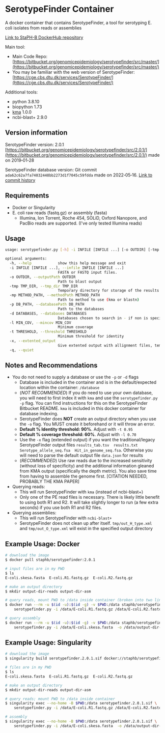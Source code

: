 # SerotypeFinder Container

A docker container that contains SerotypeFinder, a tool for serotyping E. coli isolates from reads or assemblies

[Link to StaPH-B DockerHub repository](https://hub.docker.com/r/staphb/serotypefinder)

Main tool:

- Main Code Repo: [https://bitbucket.org/genomicepidemiology/serotypefinder/src/master/](https://bitbucket.org/genomicepidemiology/serotypefinder/src/master/)
- You may be familiar with the web version of SerotypeFinder: [https://cge.cbs.dtu.dk/services/SerotypeFinder/](https://cge.cbs.dtu.dk/services/SerotypeFinder/)

Additional tools:

- python 3.8.10
- biopython 1.73
- [kma](https://bitbucket.org/genomicepidemiology/kma/src/master/) 1.0.0
- ncbi-blast+ 2.9.0

## Version information

SerotypeFinder version: 2.0.1 [https://bitbucket.org/genomicepidemiology/serotypefinder/src/2.0.1/](https://bitbucket.org/genomicepidemiology/serotypefinder/src/2.0.1/) made on 2019‑01‑28

SerotypeFinder database version: Git commit `ada62c62a7fa74032448bb2273d1f7045c59fdda` made on 2022‑05‑16. [Link to commit history](https://bitbucket.org/genomicepidemiology/serotypefinder_db/commits/)

## Requirements

- Docker or Singularity
- E. coli raw reads (fastq.gz) or assembly (fasta)
  - Illumina, Ion Torrent, Roche 454, SOLiD, Oxford Nanopore, and PacBio reads are supported. (I've only tested Illumina reads)

## Usage

```bash
usage: serotypefinder.py [-h] -i INFILE [INFILE ...] [-o OUTDIR] [-tmp TMP_DIR] [-mp METHOD_PATH] [-p DB_PATH] [-d DATABASES] [-l MIN_COV] [-t THRESHOLD] [-x] [-q]

optional arguments:
  -h, --help            show this help message and exit
  -i INFILE [INFILE ...], --infile INFILE [INFILE ...]
                        FASTA or FASTQ input files.
  -o OUTDIR, --outputPath OUTDIR
                        Path to blast output
  -tmp TMP_DIR, --tmp_dir TMP_DIR
                        Temporary directory for storage of the results from the external software.
  -mp METHOD_PATH, --methodPath METHOD_PATH
                        Path to method to use (kma or blastn)
  -p DB_PATH, --databasePath DB_PATH
                        Path to the databases
  -d DATABASES, --databases DATABASES
                        Databases chosen to search in - if non is specified all is used
  -l MIN_COV, --mincov MIN_COV
                        Minimum coverage
  -t THRESHOLD, --threshold THRESHOLD
                        Minimum threshold for identity
  -x, --extented_output
                        Give extented output with allignment files, template and query hits in fasta and a tab seperated file with gene profile results
  -q, --quiet
```

## Notes and Recommendations

- You do not need to supply a database or use the `-p` or `-d` flags
  - Database is included in the container and is in the default/expected location within the container: `/database`
  - (*NOT RECOMMENDED*) If you do need to use your own database, you will need to first index it with `kma` and use the `serotypefinder.py -p` flag. You can find instructions for this on the SerotypeFinder Bitbucket README. `kma` is included in this docker container for database indexing.
  - SerotypeFinder does **NOT** create an output directory when you use the `-o` flag. You MUST create it beforehand or it will throw an error.
  - **Default % Identity threshold: 90%**. Adjust with `-t 0.95`
  - **Default % coverage threshold: 60%**. Adjust with `-l 0.70`
  - Use the `-x` flag (extended output) if you want the traditional/legacy SerotypeFinder output files `results_tab.tsv  results.txt  Serotype_allele_seq.fsa  Hit_in_genome_seq.fsa`. Otherwise you will need to parse the default output file `data.json` for results
  - (*RECOMMENDED*) Use raw reads due to the increased sensitivity (without loss of specificity) and the additional information gleaned from KMA output (specifically the depth metric). You also save time from having to assemble the genome first. [CITATION NEEDED, PROBABLY THE KMA PAPER]
- Querying reads:
  - This will run SerotypeFinder with `kma` (instead of ncbi-blast+)
  - Only one of the PE read files is necessary. There is likely little benefit to using both R1 and R2. It will take slightly longer to run (a few extra seconds) if you use both R1 and R2 files.
- Querying assemblies:
  - This will run SerotypeFinder with `ncbi-blast+`
  - SerotypeFinder does not clean up after itself. `tmp/out_H_type.xml` and `tmp/out_O_type.xml` will exist in the specified output directory

## Example Usage: Docker

```bash
# download the image
$ docker pull staphb/serotypefinder:2.0.1

# input files are in my PWD
$ ls
E-coli.skesa.fasta  E-coli.R1.fastq.gz  E-coli.R2.fastq.gz

# make an output directory
$ mkdir output-dir-reads output-dir-asm

# query reads, mount PWD to /data inside container (broken into two lines for readabilty)
$ docker run --rm -u $(id -u):$(id -g) -v $PWD:/data staphb/serotypefinder:2.0.1 \
    serotypefinder.py -i /data/E-coli.R1.fastq.gz /data/E-coli.R2.fastq.gz -o /data/output-dir-reads

# query assembly
$ docker run --rm -u $(id -u):$(id -g) -v $PWD:/data staphb/serotypefinder:2.0.1 \
    serotypefinder.py -i /data/E-coli.skesa.fasta  -o /data/output-dir-asm
```

## Example Usage: Singularity

```bash
# download the image
$ singularity build serotypefinder.2.0.1.sif docker://staphb/serotypefinder:2.0.1

# files are in my PWD
$ ls
E-coli.skesa.fasta  E-coli.R1.fastq.gz  E-coli.R2.fastq.gz

# make an output directory
$ mkdir output-dir-reads output-dir-asm

# query reads; mount PWD to /data inside container
$ singularity exec --no-home -B $PWD:/data serotypefinder.2.0.1.sif \
    serotypefinder.py -i /data/E-coli.R1.fastq.gz /data/E-coli.R2.fastq.gz -o /data/output-dir-reads

# assembly
$ singularity exec --no-home -B $PWD:/data serotypefinder.2.0.1.sif \
    serotypefinder.py -i /data/E-coli.skesa.fasta  -o /data/output-dir-asm
```
